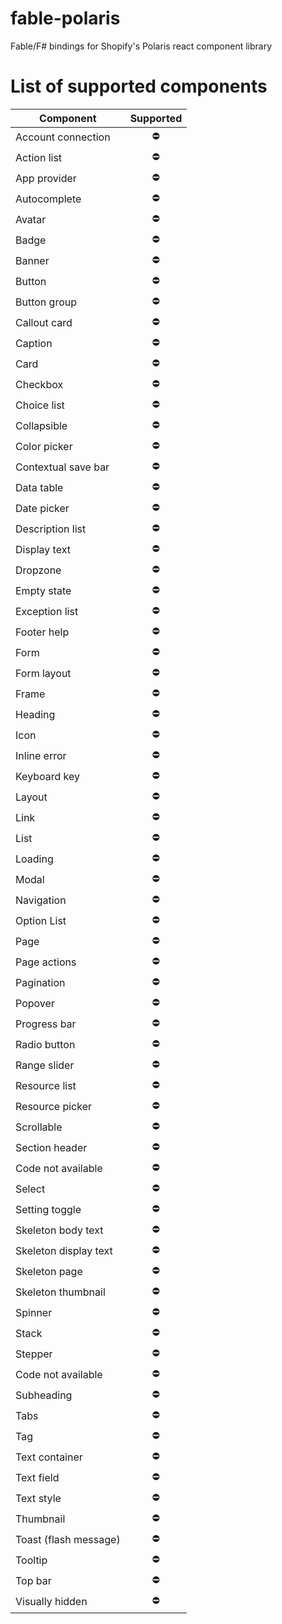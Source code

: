 # fable-polaris
Fable/F# bindings for Shopify's Polaris react component library

# List of supported components
|                Component             |     Supported     | 
|--------------------------------------|:-----------------:|
| Account connection                   |    :no_entry:     |
| Action list                          |    :no_entry:     |
| App provider                         |    :no_entry:     |
| Autocomplete                         |    :no_entry:     |
| Avatar                               |    :no_entry:     |
| Badge                                |    :no_entry:     |
| Banner                               |    :no_entry:     |
| Button                               |    :no_entry:     |
| Button group                         |    :no_entry:     |
| Callout card                         |    :no_entry:     |
| Caption                              |    :no_entry:     |
| Card                                 |    :no_entry:     |
| Checkbox                             |    :no_entry:     |
| Choice list                          |    :no_entry:     |
| Collapsible                          |    :no_entry:     |
| Color picker                         |    :no_entry:     |
| Contextual save bar                  |    :no_entry:     |
| Data table                           |    :no_entry:     |
| Date picker                          |    :no_entry:     |
| Description list                     |    :no_entry:     |
| Display text                         |    :no_entry:     |
| Dropzone                             |    :no_entry:     |
| Empty state                          |    :no_entry:     |
| Exception list                       |    :no_entry:     |
| Footer help                          |    :no_entry:     |
| Form                                 |    :no_entry:     |
| Form layout                          |    :no_entry:     |
| Frame                                |    :no_entry:     |
| Heading                              |    :no_entry:     |
| Icon                                 |    :no_entry:     |
| Inline error                         |    :no_entry:     |
| Keyboard key                         |    :no_entry:     |
| Layout                               |    :no_entry:     |
| Link                                 |    :no_entry:     |
| List                                 |    :no_entry:     |
| Loading                              |    :no_entry:     |
| Modal                                |    :no_entry:     |
| Navigation                           |    :no_entry:     |
| Option List                          |    :no_entry:     |
| Page                                 |    :no_entry:     |
| Page actions                         |    :no_entry:     |
| Pagination                           |    :no_entry:     |
| Popover                              |    :no_entry:     |
| Progress bar                         |    :no_entry:     |
| Radio button                         |    :no_entry:     |
| Range slider                         |    :no_entry:     |
| Resource list                        |    :no_entry:     |
| Resource picker                      |    :no_entry:     |
| Scrollable                           |    :no_entry:     |
| Section header                       |    :no_entry:     |
| Code not available                   |    :no_entry:     |
| Select                               |    :no_entry:     |
| Setting toggle                       |    :no_entry:     |
| Skeleton body text                   |    :no_entry:     |
| Skeleton display text                |    :no_entry:     |
| Skeleton page                        |    :no_entry:     |
| Skeleton thumbnail                   |    :no_entry:     |
| Spinner                              |    :no_entry:     |
| Stack                                |    :no_entry:     |
| Stepper                              |    :no_entry:     |
| Code not available                   |    :no_entry:     |
| Subheading                           |    :no_entry:     |
| Tabs                                 |    :no_entry:     |
| Tag                                  |    :no_entry:     |
| Text container                       |    :no_entry:     |
| Text field                           |    :no_entry:     |
| Text style                           |    :no_entry:     |
| Thumbnail                            |    :no_entry:     |
| Toast (flash message)                |    :no_entry:     |
| Tooltip                              |    :no_entry:     |
| Top bar                              |    :no_entry:     |
| Visually hidden                      |    :no_entry:     |